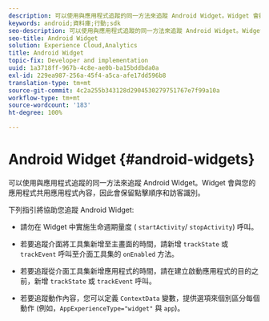 ```yaml
---
description: 可以使用與應用程式追蹤的同一方法來追蹤 Android Widget。Widget 會與您的應用程式共用應用程式內容，因此會保留點擊順序和訪客識別。
keywords: android;資料庫;行動;sdk
seo-description: 可以使用與應用程式追蹤的同一方法來追蹤 Android Widget。Widget 會與您的應用程式共用應用程式內容，因此會保留點擊順序和訪客識別。
seo-title: Android Widget
solution: Experience Cloud,Analytics
title: Android Widget
topic-fix: Developer and implementation
uuid: 1a3718ff-967b-4c8e-ae0b-ba15bddbda0a
exl-id: 229ea987-256a-45f4-a5ca-afe17dd596b8
translation-type: tm+mt
source-git-commit: 4c2a255b343128d2904530279751767e7f99a10a
workflow-type: tm+mt
source-wordcount: '183'
ht-degree: 100%

---
```


# Android Widget {#android-widgets}

可以使用與應用程式追蹤的同一方法來追蹤 Android Widget。Widget 會與您的應用程式共用應用程式內容，因此會保留點擊順序和訪客識別。

下列指引將協助您追蹤 Android Widget:

* 請勿在 Widget 中實施生命週期量度 ( `startActivity`/ `stopActivity`) 呼叫。

* 若要追蹤介面將工具集新增至主畫面的時間，請新增 `trackState` 或 `trackEvent` 呼叫至介面工具集的 `onEnabled` 方法。

* 若要追蹤從介面工具集新增應用程式的時間，請在建立啟動應用程式的目的之前，新增 `trackState` 或 `trackEvent` 呼叫。

* 若要追蹤動作內容，您可以定義 `ContextData` 變數，提供選項來個別區分每個動作 (例如，`AppExperienceType="widget"` 與 `app`)。
